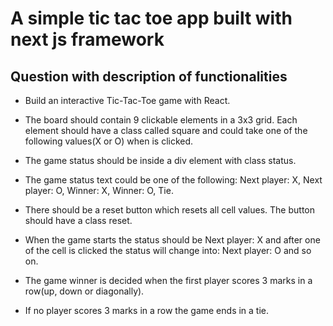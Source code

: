 # A simple tic tac toe app built with next js framework

## Question with description of functionalities
* Build an interactive Tic-Tac-Toe game with React.
* The board should contain 9 clickable elements in a 3x3 grid. Each element should have a class called square and could take one of the following values(X or O) when is clicked.

* The game status should be inside a div element with class status.

* The game status text could be one of the following: Next player: X, Next player: O, Winner: X, Winner: O, Tie.

* There should be a reset button which resets all cell values. The button should have a class reset.

* When the game starts the status should be Next player: X and after one of the cell is clicked the status will change into: Next player: O and so on.

* The game winner is decided when the first player scores 3 marks in a row(up, down or diagonally).

* If no player scores 3 marks in a row the game ends in a tie.